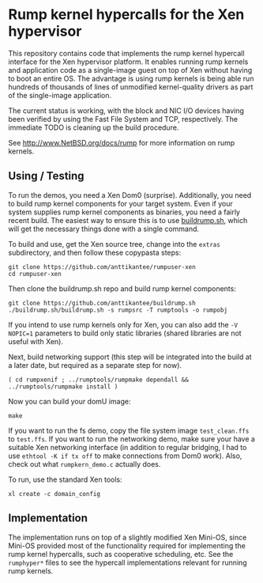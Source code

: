 Rump kernel hypercalls for the Xen hypervisor
=============================================

This repository contains code that implements the rump kernel hypercall
interface for the Xen hypervisor platform.  It enables running rump
kernels and application code as a single-image guest on top of Xen
without having to boot an entire OS.  The advantage is using rump
kernels is being able run hundreds of thousands of lines of unmodified
kernel-quality drivers as part of the single-image application.

The current status is working, with the block and NIC I/O devices having
been verified by using the Fast File System and TCP, respectively.
The immediate TODO is cleaning up the build procedure.

See http://www.NetBSD.org/docs/rump for more information on rump kernels.

Using / Testing
---------------

To run the demos, you need a Xen Dom0 (surprise).  Additionally, you need
to build rump kernel components for your target system.  Even if your
system supplies rump kernel components as binaries, you need a fairly
recent build.  The easiest way to ensure this is to use
[buildrump.sh](https://github.com/anttikantee/buildrump.sh), which will
get the necessary things done with a single command.

To build and use, get the Xen source tree, change into the `extras`
subdirectory, and then follow these copypasta steps:

	git clone https://github.com/anttikantee/rumpuser-xen
	cd rumpuser-xen

Then clone the buildrump.sh repo and build rump kernel components:

	git clone https://github.com/anttikantee/buildrump.sh
	./buildrump.sh/buildrump.sh -s rumpsrc -T rumptools -o rumpobj

If you intend to use rump kernels only for Xen, you can also add the
`-V NOPIC=1` parameters to build only static libraries (shared libraries
are not useful with Xen).

Next, build networking support (this step will be integrated into the
build at a later date, but required as a separate step for now).

	( cd rumpxenif ; ../rumptools/rumpmake dependall && ../rumptools/rumpmake install )

Now you can build your domU image:

	make

If you want to run the fs demo, copy the file system image
`test_clean.ffs` to `test.ffs`.  If you want to run the networking demo,
make sure your have a suitable Xen networking interface (in addition to
regular bridging, I had to use `ethtool -K if tx off` to make connections
from Dom0 work).  Also, check out what `rumpkern_demo.c` actually does.

To run, use the standard Xen tools:

	xl create -c domain_config


Implementation
--------------

The implementation runs on top of a slightly modified Xen Mini-OS, since
Mini-OS provided most of the functionality required for implementing the
rump kernel hypercalls, such as cooperative scheduling, etc.  See the
`rumphyper*` files to see the hypercall implementations relevant for
running rump kernels.
